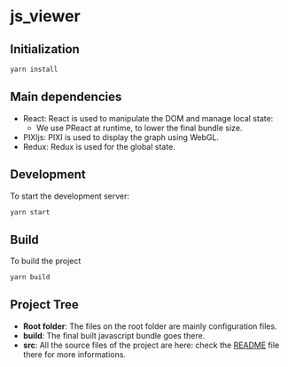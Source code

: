 # js_viewer

## Initialization

```bash
yarn install
```

## Main dependencies

* React: React is used to manipulate the DOM and manage local state:
    * We use PReact at runtime, to lower the final bundle size.
* PIXIjs: PIXI is used to display the graph using WebGL.
* Redux: Redux is used for the global state.

## Development

To start the development server:

```bash
yarn start
```

## Build

To build the project

```bash
yarn build
```

## Project Tree

* **Root folder**: The files on the root folder are mainly configuration files.
* **build**: The final built javascript bundle goes there.
* **src**: All the source files of the project are here: check the [README](src/README.MD) file there for more informations.
